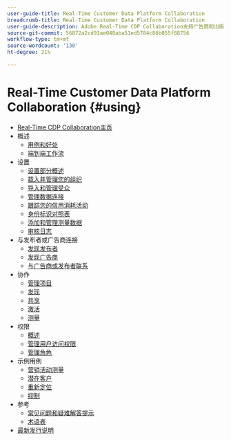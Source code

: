 ```yaml
---
user-guide-title: Real-Time Customer Data Platform Collaboration
breadcrumb-title: Real-Time Customer Data Platform Collaboration
user-guide-description: Adobe Real-Time CDP Collaboration支持广告商和出版商之间的无缝和安全数据共享和协作，促进实时受众洞察和个性化营销策略。
source-git-commit: 56872a2cd91ae040aba51ed5784c86b055f88756
workflow-type: tm+mt
source-wordcount: '130'
ht-degree: 21%

---
```



# Real-Time Customer Data Platform Collaboration {#using}

* [Real-Time CDP Collaboration主页](./home.md)
* 概述
   * [用例和好处](./use-cases-benefits.md)
   * [端到端工作流](./end-to-end-workflow.md)
* 设置
   * [设置部分概述](./setup/setup-overview.md)
   * [载入并管理您的组织](./setup/onboard-organization.md)
   * [导入和管理受众](./setup/onboard-audiences.md)
   * [管理数据连接](./setup/manage-data-connection.md)
   * [跟踪您的信用消耗活动](/help/guide/setup/my-activity.md)
   * [身份标识对照表](./setup/identity-crosswalk.md)
   * [添加和管理测量数据](./setup/onboard-measurement-data.md)
   * [审核日志](./setup/audit-logs.md)
* 与发布者或广告商连接
   * [发现发布者](./connect/discover-publishers.md)
   * [发现广告商](./connect/discover-advertisers.md)
   * [与广告商或发布者联系](./connect/establishing-connections.md)
* 协作
   * [管理项目](./collaborate/manage-projects.md)
   * [发现](./collaborate/discover.md)
   * [共享](./collaborate/share.md)
   * [激活](./collaborate/activate.md)
   * [测量](./collaborate/measure.md)
* 权限
   * [概述](/help/guide/permissions/overview.md)
   * [管理用户访问权限](/help/guide/permissions/manage-user-access.md)
   * [管理角色](/help/guide/permissions/manage-roles.md)
* 示例用例
   * [营销活动测量](./use-cases/campaign-measurement.md)
   * [潜在客户](./use-cases/prospecting.md)
   * [重新定位](./use-cases/retargeting.md)
   * [抑制](./use-cases/suppression.md)
* 参考
   * [常见问题和疑难解答提示](./faqs/common-questions.md)
   * [术语表](./glossary.md)
* [最新发行说明](/help/guide/release-notes/latest.md)
